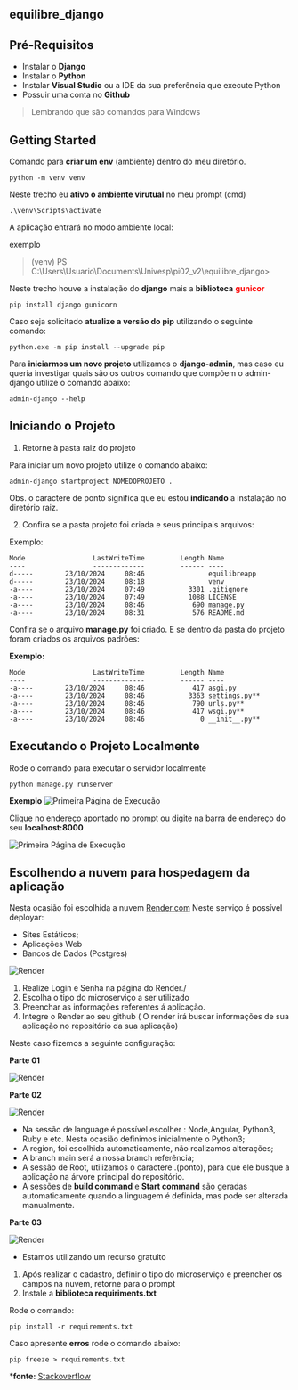 ## equilibre_django

## Pré-Requisitos

- Instalar o **Django**
- Instalar o **Python**
- Instalar **Visual Studio** ou a IDE da sua preferência que execute Python
- Possuir uma conta no **Github**

> Lembrando que são comandos para Windows

## Getting Started 

Comando para **criar um env** (ambiente) dentro do meu diretório.

```
python -m venv venv

```

Neste trecho eu **ativo o ambiente virutual** no meu prompt (cmd)
```
.\venv\Scripts\activate

```
A aplicação entrará no modo ambiente local:

exemplo
> <font colo="green">(venv) PS C:\Users\Usuario\Documents\Univesp\pi02_v2\equilibre_django> </font>


Neste trecho houve a instalação do **django** mais a **biblioteca** <font color="red">**gunicor**</font>


```
pip install django gunicorn

```

Caso seja solicitado **atualize a versão do pip**  utilizando o seguinte comando:

```
python.exe -m pip install --upgrade pip

```

Para **iniciarmos um novo projeto** utilizamos o **django-admin**, mas caso eu queria investigar quais são os outros comando que compõem o admin-django utilize o comando abaixo:

```
admin-django --help

``` 

## Iniciando o Projeto

1. Retorne à pasta raiz do projeto 

Para iniciar um novo projeto utilize o comando abaixo:

```
admin-django startproject NOMEDOPROJETO .

``` 
Obs. o caractere de ponto significa que eu estou **indicando** a instalação no diretório raiz. 

2. Confira se a pasta projeto foi criada e seus principais arquivos:

Exemplo:

```
Mode                 LastWriteTime         Length Name
----                 -------------         ------ ----
d-----        23/10/2024     08:46                equilibreapp
d-----        23/10/2024     08:18                venv
-a----        23/10/2024     07:49           3301 .gitignore
-a----        23/10/2024     07:49           1088 LICENSE
-a----        23/10/2024     08:46            690 manage.py
-a----        23/10/2024     08:31            576 README.md

```
Confira se o arquivo **manage.py** foi criado. E se dentro da pasta do projeto foram criados os arquivos padrões: 

**Exemplo:**

```
Mode                 LastWriteTime         Length Name
----                 -------------         ------ ----
-a----        23/10/2024     08:46            417 asgi.py
-a----        23/10/2024     08:46           3363 settings.py**
-a----        23/10/2024     08:46            790 urls.py**
-a----        23/10/2024     08:46            417 wsgi.py**
-a----        23/10/2024     08:46              0 __init__.py**

```

## Executando o Projeto Localmente

Rode o comando para executar o servidor localmente

```
python manage.py runserver

```

**Exemplo**
![Primeira Página de Execução](./static/img/000_log_execucao_local.png)

Clique no endereço apontado no prompt ou digite na barra de endereço do seu **localhost:8000**

![Primeira Página de Execução](./static/img/001_primeira_execucao.png)


## Escolhendo a nuvem para hospedagem da aplicação

Nesta ocasião foi escolhida a nuvem [Render.com](https://render.com/) 
Neste serviço é possível deployar:

- Sites Estáticos;
- Aplicações Web
- Bancos de Dados (Postgres)


![Render](./static/img/002_render_cloud.png)


1. Realize Login e Senha na página do Render./
2. Escolha o tipo do microserviço a ser utilizado
3. Preenchar as informações referentes á aplicação.
4. Integre o Render ao seu github ( O render irá buscar informações de sua aplicação no repositório da sua aplicação)

Neste caso fizemos a seguinte configuração:

**Parte 01**

![Render](./static/img/003_configurando_o_render_part01.png)

**Parte 02**

![Render](./static/img/004_configurando_o_render_part02.png)

- Na sessão de language é possível escolher : Node,Angular, Python3, Ruby e etc. Nesta ocasião definimos inicialmente o Python3;
- A region, foi escolhida automaticamente, não realizamos alterações;
- A branch main será a nossa branch referência;
- A sessão de Root, utilizamos o caractere .(ponto), para que ele busque a aplicação na árvore principal do repositório. 
- A sessões de **build command** e **Start command** são geradas automaticamente quando a linguagem é definida, mas pode ser alterada manualmente. 

**Parte 03**

![Render](./static/img/005_configurando_o_render_part03.png)

- Estamos utilizando um recurso gratuito 


1. Após realizar o cadastro, definir o tipo do microserviço e preencher os campos na nuvem, retorne para o prompt 
2. Instale a **biblioteca requiriments.txt**


Rode o comando:

```
pip install -r requirements.txt

``` 

Caso apresente **erros** rode o comando abaixo:

```
pip freeze > requirements.txt

``` 

***fonte:** [Stackoverflow](https://stackoverflow.com/questions/46854451/pip-install-r-requirements-txt-errno-2-no-such-file-or-directory-requiremen)






